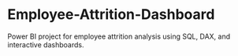 # Employee-Attrition-Dashboard
Power BI project for employee attrition analysis using SQL, DAX, and interactive dashboards.
